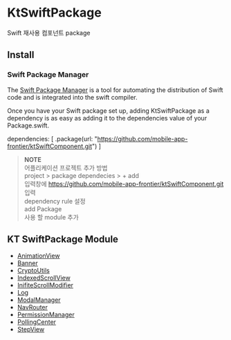 # KtSwiftPackage

Swift 재사용 컴포넌트 package

## Install

### Swift Package Manager
The [Swift Package Manager](https://www.swift.org/package-manager/) is a tool for automating the distribution of Swift code and is integrated into the swift compiler.

Once you have your Swift package set up, adding KtSwiftPackage as a dependency is as easy as adding it to the dependencies value of your Package.swift.

dependencies: [
    .package(url: "https://github.com/mobile-app-frontier/ktSwiftComponent.git")
]

> **NOTE** \
어플리케이션 프로젝트 추가 방법 \
project > package dependecies > + add \
입력창에 https://github.com/mobile-app-frontier/ktSwiftComponent.git 입력 \
dependency rule 설정 \
add Package \
사용 할 module 추가

## KT SwiftPackage Module

- [AnimationView](/AnimationView)
- [Banner](/Banner)
- [CryptoUtils](/CryptoUtils)
- [IndexedScrollView](/IndexedScrollView)
- [InifiteScrollModifier](/InifiteScrollModifier)
- [Log](/Log)
- [ModalManager](/ModalManager)
- [NavRouter](/NavRouter)
- [PermissionManager](/PermissionManager)
- [PollingCenter](/PollingCenter)
- [StepView](/StepView)
